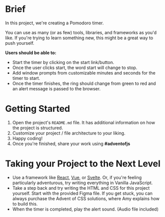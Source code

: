 # Brief

In this project, we're creating a Pomodoro timer.

You can use as many (or as few) tools, libraries, and frameworks as you'd like. If you're trying to learn something new, this might be a great way to push yourself.

**Users should be able to:**

- Start the timer by clicking on the start link/button.
- Once the user clicks start, the word start will change to stop.
- Add window prompts from customizable minutes and seconds for the timer to start.
- Once the timer finishes, the ring should change from green to red and an alert message is passed to the browser.

# Getting Started

1. Open the project's `README.md` file. It has additional information on how the project is structured.
2. Customize your project / file architecture to your liking.
3. Happy coding!
4. Once you're finished, share your work using **#adventofjs**

# Taking your Project to the Next Level

- Use a framework like [React](https://reactjs.org/), [Vue](https://vuejs.org/), or [Svelte](https://svelte.dev/). Or, if you're feeling particularly adventurous, try writing everything in Vanilla JavaScript.
- Take a step back and try writing the HTML and CSS for this project yourself. Start with the provided Figma file. If you get stuck, you can always purchase the Advent of CSS solutions, where Amy explains how to build this.
- When the timer is completed, play the alert sound. (Audio file included)
